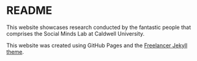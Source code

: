 # README

This website showcases research conducted by the fantastic people that comprises the Social Minds Lab at Caldwell University.

This website was created using GitHub Pages and the [Freelancer Jekyll theme](https://github.com/jeromelachaud/freelancer-theme).
